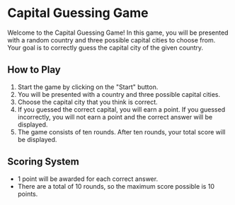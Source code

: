 # Capital Guessing Game
Welcome to the Capital Guessing Game! In this game, you will be presented with a random country and three possible capital cities to choose from. Your goal is to correctly guess the capital city of the given country.

## How to Play
1. Start the game by clicking on the "Start" button.
1. You will be presented with a country and three possible capital cities.
2. Choose the capital city that you think is correct.
3. If you guessed the correct capital, you will earn a point. If you guessed incorrectly, you will not earn a point and the correct answer will be displayed.
4. The game consists of ten rounds. After ten rounds, your total score will be displayed.

## Scoring System
* 1 point will be awarded for each correct answer.
* There are a total of 10 rounds, so the maximum score possible is 10 points.
